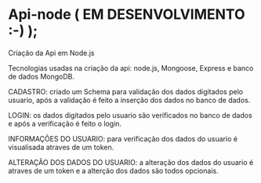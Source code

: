 # Api-node  ( EM DESENVOLVIMENTO :-) );

Criação da Api em Node.js

Tecnologias usadas na criação da api: node.js, Mongoose, Express e banco de dados MongoDB.

CADASTRO:
criado um Schema para validação dos dados digitados pelo usuario, após a validação é feito a inserção dos dados no banco de dados.


LOGIN:
os dados digitados pelo usuario são verificados no banco de dados e após a verificação é feito o login.


INFORMAÇÔES DO USUARIO:
para verificação dos dados do usuario é visualisada atraves de um token.


ALTERAÇÂO DOS DADOS DO USUARIO:
a alteração dos dados do usuario é atraves de um token e a alterção dos dados são todos opcionais.
